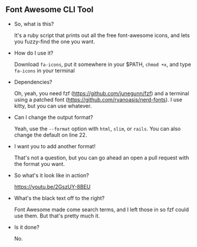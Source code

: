 ## Font Awesome CLI Tool

- So, what is this?

  It's a ruby script that prints out all the free font-awesome icons, and lets you fuzzy-find the one you want.


- How do I use it?

  Download `fa-icons`, put it somewhere in your $PATH, `chmod +x`, and type `fa-icons` in your terminal


- Dependencies?

  Oh, yeah, you need fzf (https://github.com/junegunn/fzf) and a terminal using a patched font (https://github.com/ryanoasis/nerd-fonts). I use kitty, but you can use whatever.


- Can I change the output format?
    
  Yeah, use the `--format` option with `html`, `slim`, or `rails`. You can also change the default on line 22.
    
    
- I want you to add another format!
    
  That's not a question, but you can go ahead an open a pull request with the format you want. 


- So what's it look like in action?

  https://youtu.be/2GszUY-8BEU
  
  
- What's the black text off to the right?

  Font Awesome made come search terms, and I left those in so fzf could use them. But that's pretty much it.
  
  
- Is it done?

  No.
